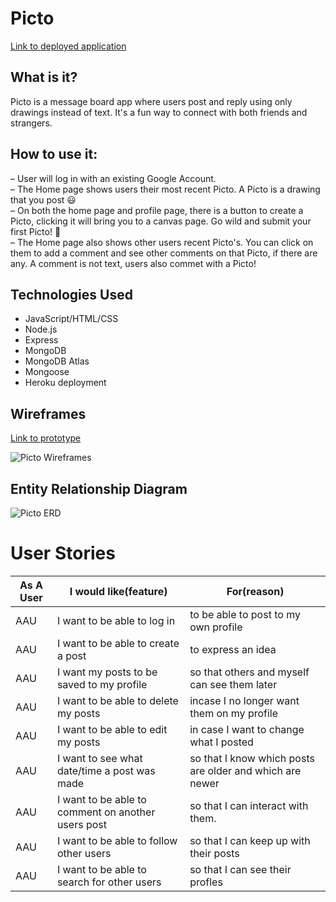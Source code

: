 # Picto

[Link to deployed application](https://picto-app.herokuapp.com/)

## What is it?
Picto is a message board app where users post and reply using only drawings instead of text.  It's a fun way to connect with both friends and strangers.
## How to use it:
&ndash; User will log in with an existing Google Account. <br>
&ndash; The Home page shows users their most recent Picto.  A Picto is a drawing that you post &#128515; <br>
&ndash; On both the home page and profile page, there is a button to create a Picto, clicking it will bring you to a canvas page.  Go wild and submit your first Picto! &#128129; <br>
&ndash; The Home page also shows other users recent Picto's.  You can click on them to add a comment and see other comments on that Picto, if there are any.  A comment is not text, users also commet with a Picto! 



## Technologies Used
* JavaScript/HTML/CSS
* Node.js
* Express
* MongoDB
* MongoDB Atlas
* Mongoose
* Heroku deployment


## Wireframes

[Link to prototype](https://projects.invisionapp.com/share/QFTMQUEBNUR#/screens)

![Picto Wireframes](https://i.imgur.com/LvW2D4q.png)

## Entity Relationship Diagram

![Picto ERD](https://i.imgur.com/Hw6stXf.png)

# User Stories

As A User | I would like(feature) | For(reason)
------------ | ------------- | -------------
AAU | I want to be able to log in | to be able to post to my own profile
AAU | I want to be able to create a post | to express an idea
AAU | I want my posts to be saved to my profile | so that others and myself can see them later
AAU | I want to be able to delete my posts | incase I no longer want them on my profile
AAU | I want to be able to edit my posts | in case I want to change what I posted
AAU | I want to see what date/time a post was made | so that I know which posts are older and which are newer
AAU |  I want to be able to comment on another users post | so that I can interact with them.
AAU | I want to be able to follow other users | so that I can keep up with their posts 
AAU | I want to be able to search for other users | so that I can see their profles


